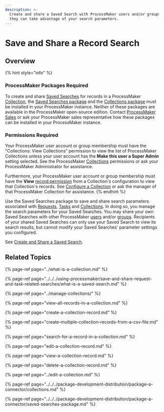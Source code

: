 ```yaml
---
description: >-
  Create and share a Saved Search with ProcessMaker users and/or groups so that
  they can take advantage of your search parameters.
---
```


# Save and Share a Record Search

## Overview

{% hint style="info" %}
### ProcessMaker Packages Required

To create and share [Saved Searches](../../../using-processmaker/save-and-share-request-and-task-related-searches/what-is-a-saved-search.md) for records in a ProcessMaker [Collection](../what-is-a-collection.md), the [Saved Searches package](../../../package-development-distribution/package-a-connector/saved-searches-package.md) and the [Collections package](../../../package-development-distribution/package-a-connector/collections.md) must be installed in your ProcessMaker instance. Neither of these packages are available in the ProcessMaker open-source edition. Contact [ProcessMaker Sales](mailto:sales@processmaker.com) or ask your ProcessMaker sales representative how these packages can be installed in your ProcessMaker instance.

### Permissions Required

Your ProcessMaker user account or group membership must have the "Collections: View Collections" permission to view the list of ProcessMaker Collections unless your user account has the **Make this user a Super Admin** setting selected. See the ProcessMaker [Collections](../../permission-descriptions-for-users-and-groups.md#collections) permissions or ask your ProcessMaker Administrator for assistance.

Furthermore, your ProcessMaker user account or group membership must have the **View** [record permission](../manage-collections/configure-a-collection.md#configure-record-permissions-for-processmaker-users) from a Collection's configuration to view that Collection's records. See [Configure a Collection](../manage-collections/configure-a-collection.md#configure-a-processmaker-collection) or ask the manager of that ProcessMaker Collection for assistance.
{% endhint %}

Use the Saved Searches package to save and share search parameters associated with [Requests](../../../using-processmaker/requests/what-is-a-request.md), [Tasks](../../../using-processmaker/task-management/what-is-a-task.md) and [Collections](../what-is-a-collection.md). In doing so, you manage the search parameters for your Saved Searches. You may share your own Saved Searches with other ProcessMaker [users](../../add-users/what-is-a-user.md) and/or [groups](../../assign-groups-to-users/what-is-a-group.md). Recipients of your shared Saved Searches can only use your Saved Search to view its search results, but cannot modify your Saved Searches' parameter settings you configured.

See [Create and Share a Saved Search](../../../using-processmaker/save-and-share-request-and-task-related-searches/view-saved-searches-that-are-shared-with-you/create-and-share-a-saved-search.md#create-and-share-a-saved-search).

## Related Topics

{% page-ref page="../what-is-a-collection.md" %}

{% page-ref page="../../../using-processmaker/save-and-share-request-and-task-related-searches/what-is-a-saved-search.md" %}

{% page-ref page="../manage-collections/" %}

{% page-ref page="view-all-records-in-a-collection.md" %}

{% page-ref page="create-a-collection-record.md" %}

{% page-ref page="create-multiple-collection-records-from-a-csv-file.md" %}

{% page-ref page="search-for-a-record-in-a-collection.md" %}

{% page-ref page="edit-a-collection-record.md" %}

{% page-ref page="view-a-collection-record.md" %}

{% page-ref page="delete-a-collection-record.md" %}

{% page-ref page="../edit-a-collection.md" %}

{% page-ref page="../../../package-development-distribution/package-a-connector/collections.md" %}

{% page-ref page="../../../package-development-distribution/package-a-connector/saved-searches-package.md" %}

